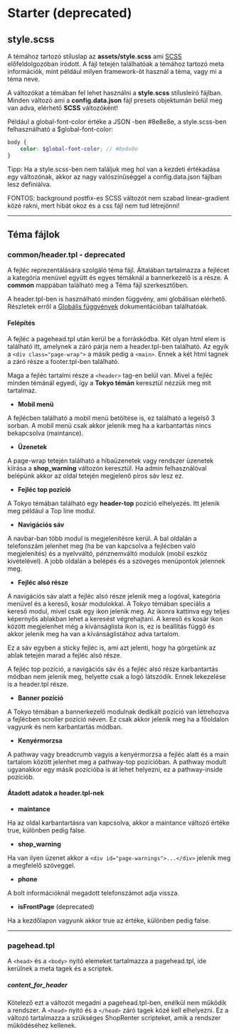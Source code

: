 # Starter (deprecated)
## style.scss
A témához tartozó stíluslap az **assets/style.scss** ami [SCSS](https://sass-lang.com) előfeldolgozóban íródott.
A fájl tetején találhatóak a témához tartozó meta információk, mint például milyen framework-öt használ a téma,
vagy mi a téma neve.

A változókat a témában fel lehet használni a **style.scss** stílusleíró fájlban. Minden változó ami a
**config.data.json** fájl presets objektumán belül meg van adva, elérhető **SCSS** változóként!

Például a global-font-color értéke a JSON -ben #8e8e8e, a style.scss-ben felhasználható a $global-font-color:

```scss
body {
    color: $global-font-color; // #8e8e8e
}
```

Tipp: Ha a style.scss-ben nem találjuk meg hol van a kezdeti értékadása egy változónak, akkor az nagy valószínűséggel
a config.data.json fájlban lesz definiálva.

FONTOS: background postfix-es SCSS változót nem szabad linear-gradient közé rakni, mert hibát okoz és a css fájl nem tud létrejönni!

---

## Téma fájlok

### common/header.tpl - deprecated

A fejléc reprezentálására szolgáló téma fájl. Általában tartalmazza a fejlécet a kategória menüvel együtt és egyes
témáknál a bannerkezelő is a része. A **common** mappában található meg a Téma fájl szerkesztőben.

A header.tpl-ben is használható minden függvény, ami globálisan elérhető. Részletek erről a
[Globális függvények](../theme-global/02_global_functions.md) dokumentációban találhatóak.

#### Felépítés

A fejléc a pagehead.tpl után kerül be a forráskódba. Két olyan html elem is található itt, amelynek a záró párja
nem a header.tpl-ben található. Az egyik a ```<div class="page-wrap">``` a másik pedig a ```<main>```. Ennek a két
html tagnek a záró része a footer.tpl-ben található.

Maga a fejléc tartalmi része a ```<header>``` tag-en belül van. Mivel a fejléc minden témánál egyedi, így a
**Tokyo témán** keresztül nézzük meg mit tartalmaz.

* **Mobil menü**

A fejlécben található a mobil menü betöltése is, ez található a legelső 3 sorban. A mobil menü csak akkor jelenik meg
ha a karbantartás nincs bekapcsolva (maintance).

* **Üzenetek**

A page-wrap tetején található a hibaüzenetek vagy rendszer üzenetek kiírása a **shop_warning** változón keresztül.
Ha admin felhasználóval belépünk akkor az oldal tetején megjelenő piros sáv lesz ez.

* **Fejléc top pozíció**

A Tokyo témában található egy **header-top** pozíció elhelyezés. Itt jelenik meg például a Top line modul.

* **Navigációs sáv**

A navbar-ban több modul is megjelenítésre kerül. A bal oldalán a telefonszám jelenhet meg (ha be van kapcsolva a
fejlécben való megjelenítés) és a nyelvváltó, pénznemváltó modulok (mobil eszköz kivételével). A jobb oldalán a
belépés és a szöveges menüpontok jelennek meg.

* **Fejléc alsó része**

A navigációs sáv alatt a fejléc alsó része jelenik meg a logóval, kategória menüvel és a kereső, kosár modulokkal.
A Tokyo témában speciális a kereső modul, mivel csak egy ikon jelenik meg. Az ikonra kattinva egy teljes képernyős
ablakban lehet a keresést végrehajtani. A kereső és kosár ikon között megjelenhet még a kívánságlista ikon is, ez is
beállítás függő és akkor jelenik meg ha van a kívánságlistához adva tartalom.

Ez a sáv egyben a sticky fejléc is, ami azt jelenti, hogy ha görgetünk az ablak tetején marad a fejléc alsó része.

A fejléc top pozíció, a navigációs sáv és a fejléc alsó része karbantartás módban nem jelenik meg, helyette csak a
logó látszódik. Ennek lekezelése is a header.tpl része.

* **Banner pozíció**

A Tokyo témában a bannerkezelő modulnak dedikált pozíció van létrehozva a fejlécben scroller pozíció néven.
Ez csak akkor jelenik meg ha a főoldalon vagyunk és nem karbantartás módban.

* **Kenyérmorzsa**

A pathway vagy breadcrumb vagyis a kenyérmorzsa a fejléc alatt és a main tartalom között jelenhet meg a pathway-top
pozícióban. A pathway modult ugyanakkor egy másik pozícióba is át lehet helyezni, ez a pathway-inside pozíciób.

#### Átadott adatok a header.tpl-nek

* **maintance**

Ha az oldal karbantartásra van kapcsolva, akkor a maintance változó értéke true, különben pedig false.

* **shop_warning**

Ha van ilyen üzenet akkor a ```<div id="page-warnings">...</div>``` jelenik meg a megfelelő szöveggel.

* **phone**

A bolt információknál megadott telefonszámot adja vissza.

* **isFrontPage** (deprecated)

Ha a kezdőlapon vagyunk akkor true az értéke, különben pedig false.

---

### pagehead.tpl

A `<head>` és a `<body>` nyitó elemeket tartalmazza a pagehead.tpl, ide kerülnek a meta tagek és a scriptek.

##### content_for_header

Kötelező ezt a változót megadni a pagehead.tpl-ben, enélkül nem működik a rendszer.
A `<head>` nyitó és a `</head>` záró tagek közé kell elhelyezni.
Ez a változó tartalmazza a szükséges ShopRenter scripteket, amik a rendszer működéséhez kellenek.
